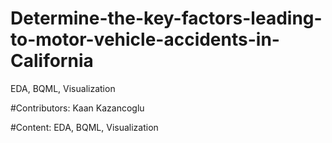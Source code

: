 # Determine-the-key-factors-leading-to-motor-vehicle-accidents-in-California

EDA, BQML, Visualization

#Contributors: Kaan Kazancoglu

#Content: EDA, BQML, Visualization
